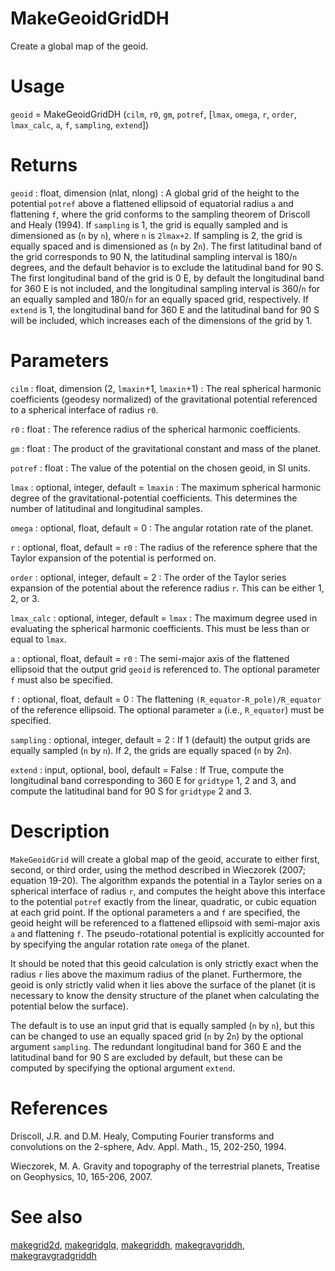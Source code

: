 # MakeGeoidGridDH

Create a global map of the geoid.

# Usage

`geoid` = MakeGeoidGridDH (`cilm`, `r0`, `gm`, `potref`, [`lmax`, `omega`, `r`, `order`, `lmax_calc`, `a`, `f`, `sampling`, `extend`])

# Returns

`geoid` : float, dimension (nlat, nlong)
:   A global grid of the height to the potential `potref` above a flattened ellipsoid of equatorial radius `a` and flattening `f`, where the grid conforms to the sampling theorem of Driscoll and Healy (1994). If `sampling` is 1, the grid is equally sampled and is dimensioned as (`n` by `n`), where `n` is `2lmax+2`. If sampling is 2, the grid is equally spaced and is dimensioned as (`n` by 2`n`). The first latitudinal band of the grid corresponds to 90 N, the latitudinal sampling interval is 180/`n` degrees, and the default behavior is to exclude the latitudinal band for 90 S. The first longitudinal band of the grid is 0 E, by default the longitudinal band for 360 E is not included, and the longitudinal sampling interval is 360/`n` for an equally sampled and 180/`n` for an equally spaced grid, respectively. If `extend` is 1, the longitudinal band for 360 E and the latitudinal band for 90 S will be included, which increases each of the dimensions of the grid by 1.

# Parameters

`cilm` : float, dimension (2, `lmaxin`+1, `lmaxin`+1)
:   The real spherical harmonic coefficients (geodesy normalized) of the gravitational potential referenced to a spherical interface of radius `r0`.

`r0` : float
:   The reference radius of the spherical harmonic coefficients.

`gm` : float
:   The product of the gravitational constant and mass of the planet.

`potref` : float
:   The value of the potential on the chosen geoid, in SI units.

`lmax` : optional, integer, default = `lmaxin`
:   The maximum spherical harmonic degree of the gravitational-potential coefficients. This determines the number of latitudinal and longitudinal samples.

`omega` : optional, float, default = 0
:   The angular rotation rate of the planet.

`r` : optional, float, default = `r0`
:   The radius of the reference sphere that the Taylor expansion of the potential is performed on.

`order` : optional, integer, default = 2
:   The order of the Taylor series expansion of the potential about the reference radius `r`. This can be either 1, 2, or 3.

`lmax_calc` : optional, integer, default = `lmax`
:   The maximum degree used in evaluating the spherical harmonic coefficients. This must be less than or equal to `lmax`.

`a` : optional, float, default = `r0`
:   The semi-major axis of the flattened ellipsoid that the output grid `geoid` is referenced to. The optional parameter `f` must also be specified.

`f` : optional, float, default = 0
:   The flattening `(R_equator-R_pole)/R_equator` of the reference ellipsoid. The optional parameter `a` (i.e., `R_equator`) must be specified.

`sampling` : optional, integer, default = 2
:   If 1 (default) the output grids are equally sampled (`n` by `n`). If 2, the grids are equally spaced (`n` by 2`n`).

`extend` : input, optional, bool, default = False
:   If True, compute the longitudinal band corresponding to 360 E for `gridtype` 1, 2 and 3, and compute the latitudinal band for 90 S for `gridtype` 2 and 3.

# Description

`MakeGeoidGrid` will create a global map of the geoid, accurate to either first, second, or third order, using the method described in Wieczorek (2007; equation 19-20). The algorithm expands the potential in a Taylor series on a spherical interface of radius `r`, and computes the height above this interface to the potential `potref` exactly from the linear, quadratic, or cubic equation at each grid point. If the optional parameters `a` and `f` are specified, the geoid height will be referenced to a flattened ellipsoid with semi-major axis `a` and flattening `f`. The pseudo-rotational potential is explicitly accounted for by specifying the angular rotation rate `omega` of the planet.

It should be noted that this geoid calculation is only strictly exact when the radius `r` lies above the maximum radius of the planet. Furthermore, the geoid is only strictly valid when it lies above the surface of the planet (it is necessary to know the density structure of the planet when calculating the potential below the surface).

The default is to use an input grid that is equally sampled (`n` by `n`), but this can be changed to use an equally spaced grid (`n` by 2`n`) by the optional argument `sampling`. The redundant longitudinal band for 360 E and the latitudinal band for 90 S are excluded by default, but these can be computed by specifying the optional argument `extend`.

# References

Driscoll, J.R. and D.M. Healy, Computing Fourier transforms and convolutions on the 2-sphere, Adv. Appl. Math., 15, 202-250, 1994.

Wieczorek, M. A. Gravity and topography of the terrestrial planets, Treatise on Geophysics, 10, 165-206, 2007.

# See also

[makegrid2d](pymakegrid2d.html), [makegridglq](pymakegridglq.html), [makegriddh](pymakegriddh.html), [makegravgriddh](pymakegravgriddh.html), [makegravgradgriddh](pymakegravgradgriddh.html)
